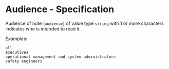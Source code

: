 # Audience - Specification

Audience of note (`audience`) of value type `string` with 1 or more characters indicates who is intended to read it.

*Examples:*

```
all
executives
operational management and system administrators
safety engineers
```
